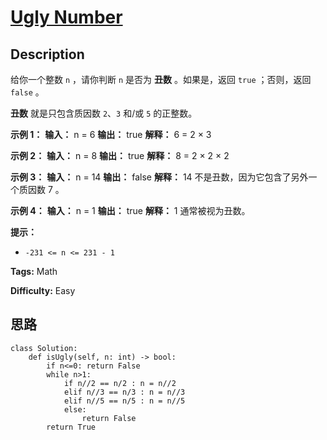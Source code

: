 # [Ugly Number][title]

## Description

给你一个整数 `n` ，请你判断 `n` 是否为 **丑数** 。如果是，返回 `true` ；否则，返回 `false` 。

**丑数** 就是只包含质因数 `2`、`3` 和/或 `5` 的正整数。

**示例 1：**
            **输入：** n = 6    **输出：** true    **解释：** 6 = 2 × 3

**示例 2：**
            **输入：** n = 8    **输出：** true    **解释：** 8 = 2 × 2 × 2    

**示例 3：**
            **输入：** n = 14    **输出：** false    **解释：** 14 不是丑数，因为它包含了另外一个质因数 7 。    

**示例 4：**
            **输入：** n = 1    **输出：** true    **解释：** 1 通常被视为丑数。    

**提示：**

  * `-231 <= n <= 231 - 1`


**Tags:** Math

**Difficulty:** Easy

## 思路

``` python3
class Solution:
    def isUgly(self, n: int) -> bool:
        if n<=0: return False
        while n>1:
            if n//2 == n/2 : n = n//2
            elif n//3 == n/3 : n = n//3
            elif n//5 == n/5 : n = n//5
            else:
                return False
        return True
```

[title]: https://leetcode-cn.com/problems/ugly-number
